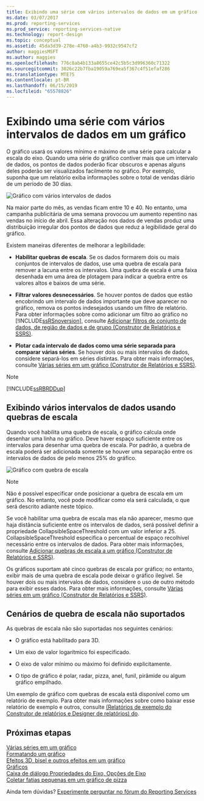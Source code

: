 ```yaml
---
title: Exibindo uma série com vários intervalos de dados em um gráfico | Microsoft Docs
ms.date: 03/07/2017
ms.prod: reporting-services
ms.prod_service: reporting-services-native
ms.technology: report-design
ms.topic: conceptual
ms.assetid: 45da3d39-278e-4760-a4b3-9932c9547cf2
author: maggiesMSFT
ms.author: maggies
ms.openlocfilehash: 776c8ab4b133a8655ce42c5b5c3d996360c71322
ms.sourcegitcommit: 3026c22b7fba19059a769ea5f367c4f51efaf286
ms.translationtype: MTE75
ms.contentlocale: pt-BR
ms.lasthandoff: 06/15/2019
ms.locfileid: "65578826"
---
```

# <a name="displaying-a-series-with-multiple-data-ranges-on-a-chart"></a>Exibindo uma série com vários intervalos de dados em um gráfico

  O gráfico usará os valores mínimo e máximo de uma série para calcular a escala do eixo. Quando uma série do gráfico contiver mais que um intervalo de dados, os pontos de dados poderão ficar obscuros e apenas alguns deles poderão ser visualizados facilmente no gráfico. Por exemplo, suponha que um relatório exiba informações sobre o total de vendas diário de um período de 30 dias.  
  
 ![Gráfico com vários intervalos de dados](../../reporting-services/report-design/media/rs-multipledatarangeschart.gif "Gráfico com vários intervalos de dados")  
  
 Na maior parte do mês, as vendas ficam entre 10 e 40. No entanto, uma campanha publicitária de uma semana provocou um aumento repentino nas vendas no início de abril. Essa alteração nos dados de vendas produz uma distribuição irregular dos pontos de dados que reduz a legibilidade geral do gráfico.  
  
 Existem maneiras diferentes de melhorar a legibilidade:  
  
-   **Habilitar quebras de escala**. Se os dados formarem dois ou mais conjuntos de intervalos de dados, use uma quebra de escala para remover a lacuna entre os intervalos. Uma quebra de escala é uma faixa desenhada em uma área de plotagem para indicar a quebra entre os valores altos e baixos de uma série.  
  
-   **Filtrar valores desnecessários**. Se houver pontos de dados que estão encobrindo um intervalo de dados importante que deve aparecer no gráfico, remova os pontos indesejados usando um filtro de relatório. Para obter informações sobre como adicionar um filtro ao gráfico no [!INCLUDE[ssRSnoversion](../../includes/ssrsnoversion-md.md)], consulte [Adicionar filtros de conjunto de dados, de região de dados e de grupo &#40;Construtor de Relatórios e SSRS&#41;](../../reporting-services/report-design/add-dataset-filters-data-region-filters-and-group-filters.md).  
  
-   **Plotar cada intervalo de dados como uma série separada para comparar várias séries**. Se houver dois ou mais intervalos de dados, considere separá-los em séries distintas. Para obter mais informações, consulte [Várias séries em um gráfico &#40;Construtor de Relatórios e SSRS&#41;](../../reporting-services/report-design/multiple-series-on-a-chart-report-builder-and-ssrs.md).  
  
> [!NOTE]  
>  [!INCLUDE[ssRBRDDup](../../includes/ssrbrddup-md.md)]  
  
## <a name="displaying-multiple-data-ranges-using-scale-breaks"></a>Exibindo vários intervalos de dados usando quebras de escala  
 Quando você habilita uma quebra de escala, o gráfico calcula onde desenhar uma linha no gráfico. Deve haver espaço suficiente entre os intervalos para desenhar uma quebra de escala. Por padrão, a quebra de escala poderá ser adicionada somente se houver uma separação entre os intervalos de dados de pelo menos 25% do gráfico.  
  
 ![Gráfico com quebra de escala](../../reporting-services/report-design/media/rs-multipledatarangeschart-scalebreak.gif "Gráfico com quebra de escala")  
  
> [!NOTE]  
>  Não é possível especificar onde posicionar a quebra de escala em um gráfico. No entanto, você pode modificar como ela será calculada, o que será descrito adiante neste tópico.  
  
 Se você habilitar uma quebra de escala mas ela não aparecer, mesmo que haja distância suficiente entre os intervalos de dados, será possível definir a propriedade CollapsibleSpaceThreshold com um valor inferior a 25. CollapsibleSpaceThreshold especifica o percentual de espaço recolhível necessário entre os intervalos de dados. Para obter mais informações, consulte [Adicionar quebras de escala a um gráfico &#40;Construtor de Relatórios e SSRS&#41;](../../reporting-services/report-design/add-scale-breaks-to-a-chart-report-builder-and-ssrs.md).  
  
 Os gráficos suportam até cinco quebras de escala por gráfico; no entanto, exibir mais de uma quebra de escala pode deixar o gráfico ilegível. Se houver dois ou mais intervalos de dados, considere o uso de outro método para exibir esses dados. Para obter mais informações, consulte [Várias séries em um gráfico &#40;Construtor de Relatórios e SSRS&#41;](../../reporting-services/report-design/multiple-series-on-a-chart-report-builder-and-ssrs.md).  
  
## <a name="unsupported-scale-break-scenarios"></a>Cenários de quebra de escala não suportados  
 As quebras de escala não são suportadas nos seguintes cenários:  
  
-   O gráfico está habilitado para 3D.  
  
-   Um eixo de valor logarítmico foi especificado.  
  
-   O eixo de valor mínimo ou máximo foi definido explicitamente.  
  
-   O tipo de gráfico é polar, radar, pizza, anel, funil, pirâmide ou algum gráfico empilhado.  
  
 Um exemplo de gráfico com quebras de escala está disponível como um relatório de exemplo. Para obter mais informações sobre como baixar esse relatório de exemplo e outros, consulte [(Relatórios de exemplo do Construtor de relatórios e Designer de relatórios) do](https://go.microsoft.com/fwlink/?LinkId=198283).  

## <a name="next-steps"></a>Próximas etapas

[Várias séries em um gráfico](../../reporting-services/report-design/multiple-series-on-a-chart-report-builder-and-ssrs.md)   
[Formatando um gráfico](../../reporting-services/report-design/formatting-a-chart-report-builder-and-ssrs.md)   
[Efeitos 3D, bisel e outros efeitos em um gráfico](../../reporting-services/report-design/chart-effects-3d-bevel-and-other-report-builder.md)   
[Gráficos](../../reporting-services/report-design/charts-report-builder-and-ssrs.md)   
[Caixa de diálogo Propriedades do Eixo, Opções de Eixo](https://msdn.microsoft.com/library/b276e210-7a12-48ae-971b-7dabae51df11)   
[Coletar fatias pequenas em um gráfico de pizza](../../reporting-services/report-design/collect-small-slices-on-a-pie-chart-report-builder-and-ssrs.md)  

Ainda tem dúvidas? [Experimente perguntar no fórum do Reporting Services](https://go.microsoft.com/fwlink/?LinkId=620231)

